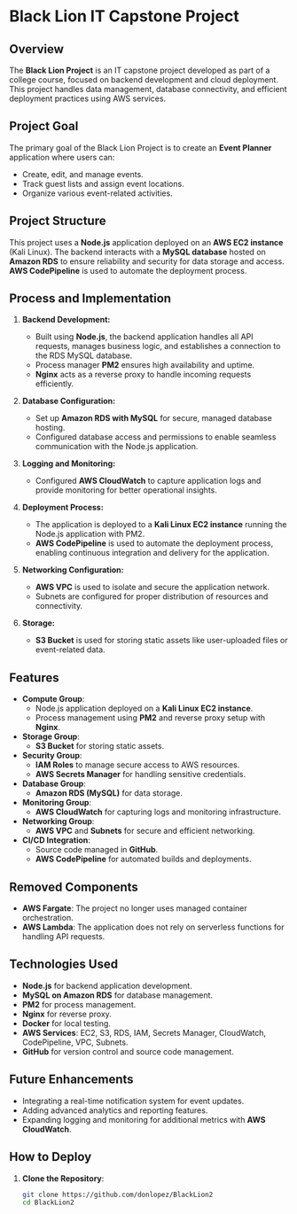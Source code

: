 # Black Lion IT Capstone Project

## Overview
The **Black Lion Project** is an IT capstone project developed as part of a college course, focused on backend development and cloud deployment. This project handles data management, database connectivity, and efficient deployment practices using AWS services.

## Project Goal
The primary goal of the Black Lion Project is to create an **Event Planner** application where users can:
- Create, edit, and manage events.
- Track guest lists and assign event locations.
- Organize various event-related activities.

## Project Structure
This project uses a **Node.js** application deployed on an **AWS EC2 instance** (Kali Linux). The backend interacts with a **MySQL database** hosted on **Amazon RDS** to ensure reliability and security for data storage and access. **AWS CodePipeline** is used to automate the deployment process.

## Process and Implementation

1. **Backend Development:**
   - Built using **Node.js**, the backend application handles all API requests, manages business logic, and establishes a connection to the RDS MySQL database.
   - Process manager **PM2** ensures high availability and uptime.
   - **Nginx** acts as a reverse proxy to handle incoming requests efficiently.

2. **Database Configuration:**
   - Set up **Amazon RDS with MySQL** for secure, managed database hosting.
   - Configured database access and permissions to enable seamless communication with the Node.js application.

3. **Logging and Monitoring:**
   - Configured **AWS CloudWatch** to capture application logs and provide monitoring for better operational insights.

4. **Deployment Process:**
   - The application is deployed to a **Kali Linux EC2 instance** running the Node.js application with PM2.
   - **AWS CodePipeline** is used to automate the deployment process, enabling continuous integration and delivery for the application.

5. **Networking Configuration:**
   - **AWS VPC** is used to isolate and secure the application network.
   - Subnets are configured for proper distribution of resources and connectivity.

6. **Storage:**
   - **S3 Bucket** is used for storing static assets like user-uploaded files or event-related data.

## Features
- **Compute Group**:
  - Node.js application deployed on a **Kali Linux EC2 instance**.
  - Process management using **PM2** and reverse proxy setup with **Nginx**.
- **Storage Group**:
  - **S3 Bucket** for storing static assets.
- **Security Group**:
  - **IAM Roles** to manage secure access to AWS resources.
  - **AWS Secrets Manager** for handling sensitive credentials.
- **Database Group**:
  - **Amazon RDS (MySQL)** for data storage.
- **Monitoring Group**:
  - **AWS CloudWatch** for capturing logs and monitoring infrastructure.
- **Networking Group**:
  - **AWS VPC** and **Subnets** for secure and efficient networking.
- **CI/CD Integration**:
  - Source code managed in **GitHub**.
  - **AWS CodePipeline** for automated builds and deployments.

## Removed Components
- **AWS Fargate**: The project no longer uses managed container orchestration.
- **AWS Lambda**: The application does not rely on serverless functions for handling API requests.

## Technologies Used
- **Node.js** for backend application development.
- **MySQL on Amazon RDS** for database management.
- **PM2** for process management.
- **Nginx** for reverse proxy.
- **Docker** for local testing.
- **AWS Services**: EC2, S3, RDS, IAM, Secrets Manager, CloudWatch, CodePipeline, VPC, Subnets.
- **GitHub** for version control and source code management.

## Future Enhancements
- Integrating a real-time notification system for event updates.
- Adding advanced analytics and reporting features.
- Expanding logging and monitoring for additional metrics with **AWS CloudWatch**.

## How to Deploy
1. **Clone the Repository**:
   ```bash
   git clone https://github.com/donlopez/BlackLion2
   cd BlackLion2
